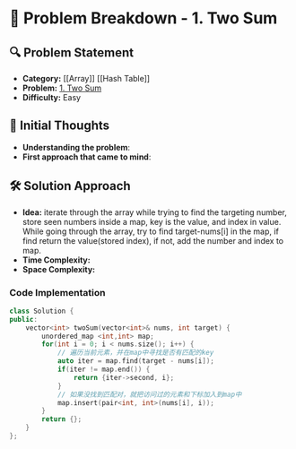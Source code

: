 # 📌 Problem Breakdown - 1. Two Sum

## 🔍 Problem Statement
- **Category:**  [[Array]] [[Hash Table]]
- **Problem:** [1. Two Sum](https://leetcode.com/problems/two-sum/)
- **Difficulty:**  Easy 

## 🧠 Initial Thoughts
- **Understanding the problem**:  
- **First approach that came to mind**:  

## 🛠 Solution Approach
- **Idea:**  iterate through the array while trying to find the targeting number, store seen numbers inside a map, key is the value, and index in value. While going through the array, try to find target-nums[i] in the map, if find return the value(stored index), if not, add the number and index to map.
- **Time Complexity:**  
- **Space Complexity:**  

### **Code Implementation**
```c++
class Solution {
public:
    vector<int> twoSum(vector<int>& nums, int target) {
        unordered_map <int,int> map;
        for(int i = 0; i < nums.size(); i++) {
            // 遍历当前元素，并在map中寻找是否有匹配的key
            auto iter = map.find(target - nums[i]); 
            if(iter != map.end()) {
                return {iter->second, i};
            }
            // 如果没找到匹配对，就把访问过的元素和下标加入到map中
            map.insert(pair<int, int>(nums[i], i)); 
        }
        return {};
    }
};
```

